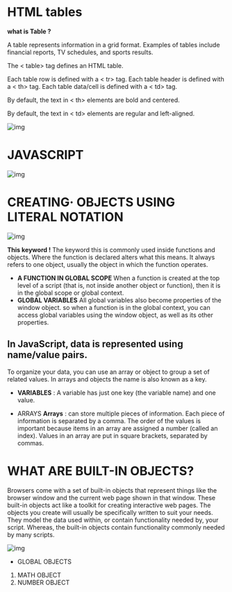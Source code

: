# HTML tables 
**what is Table ?**

A table represents information in a grid format. Examples of tables include financial reports, TV schedules, and sports results.

The < table> tag defines an HTML table.

Each table row is defined with a < tr> tag. Each table header is defined with a < th> tag. Each table data/cell is defined with a < td> tag.

By default, the text in < th> elements are bold and centered.

By default, the text in < td> elements are regular and left-aligned.

 ![img](https://cf2.ppt-online.org/files2/slide/x/x03e9GTk5pRrMdEywnDSZbjBHJ2zoYaFmfuKsh/slide-10.jpg)

 # JAVASCRIPT 
 ![img](https://datavisioner.net/wp-content/uploads/2020/04/javascript-illustration.png)

 # CREATING· OBJECTS USING LITERAL NOTATION
 ![img](https://image.slidesharecdn.com/javascript-110725163050-phpapp01/95/javascript-literacy-3-728.jpg?cb=1311612096)

 **This keyword !**
 The keyword this is commonly used inside functions and objects. 
Where the function is declared alters what this means. It always refers 
to one object, usually the object in which the function operates. 
* **A FUNCTION IN GLOBAL SCOPE** 
When a function is created at the top level of a script 
(that is, not inside another object or function), then it 
is in the global scope or global context. 
* **GLOBAL VARIABLES** 
All global variables also become properties of the 
window object. so when a function is in the global 
context, you can access global variables using the window object, as well as its other properties. 


## In JavaScript, data is represented using name/value pairs. 

To organize your data, you can use an array or object to group a set of 
related values. In arrays and objects the name is also known as a key. 
* **VARIABLES**  : A variable has just one key (the variable name) 
and one value. 

* ARRAYS 
**Arrays** : can store multiple pieces of information. Each piece of information is separated by a comma. The order of the values is important because items 
in an array are assigned a number (called an index). Values in an array are put in square brackets, separated by commas.


# WHAT ARE BUILT-IN OBJECTS? 
Browsers come with a set of built-in objects that represent things like the browser window and the current web page shown in that window. These built-in objects act like a toolkit for creating interactive web pages. The objects you create will usually be specifically written to suit your needs. They model the data 
used within, or contain functionality needed by, your script. Whereas, the built-in objects contain functionality commonly needed by many scripts. 

![img](https://i.imgur.com/J3ETg5D.png)


* GLOBAL OBJECTS
1. MATH OBJECT 
2. NUMBER OBJECT 